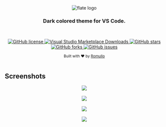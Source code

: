<div align="center">
  <img alt="flate logo" src="https://github.com/hiukky/flate/raw/develop/assets/brand.png"/>
</div>

<h3 align="center">Dark colored theme for VS Code.</h3>

<br/>

<p align="center">
  <a href="https://github.com/hiukky/flate/blob/master/LICENSE">
    <img alt="GitHub license" src="https://img.shields.io/github/license/hiukky/flate?color=%236BF178&style=flat-square" />
  </a>
  <a href="https://marketplace.visualstudio.com/items?itemName=hiukky.flate">
    <img alt="Visual Studio Marketplace Downloads" src="https://img.shields.io/visual-studio-marketplace/d/hiukky.flate?color=%2300CECB&style=flat-square" />
  </a>
  <a href="https://github.com/hiukky/flate/stargazers">
    <img alt="GitHub stars" src="https://img.shields.io/github/stars/hiukky/flate?color=%23a29bfe&style=flat-square" />
  </a>
  <a href="https://github.com/hiukky/flate/network">
    <img alt="GitHub forks" src="https://img.shields.io/github/forks/hiukky/flate?color=%23ff595e&style=flat-square" />
  </a>
  <a href="https://github.com/hiukky/flate/issues">
    <img alt="GitHub issues" src="https://img.shields.io/github/issues/hiukky/flate?color=%23eab464&style=flat-square" />
  </a>
</p>

<p align="center">
  <sub>Built with ❤︎ by <a href="https://github.com/hiukky">Romullo</a>
  <br/><br/>
</p>

<h2> Screenshots </h2>

<div align="center">
    <img src="https://github.com/hiukky/flate/blob/develop/packages/vscode/assets/vscode.png?raw=true" />
    <br/><br/>
    <img src="https://github.com/hiukky/flate/blob/develop/packages/vscode/assets/screen-1.png?raw=true" />
    <br/><br/>
    <img src="https://github.com/hiukky/flate/blob/develop/packages/vscode/assets/screen-2.png?raw=true" />
    <br/><br/>
    <img src="https://github.com/hiukky/flate/blob/develop/packages/vscode/assets/screen-3.png?raw=true" />
</div>
